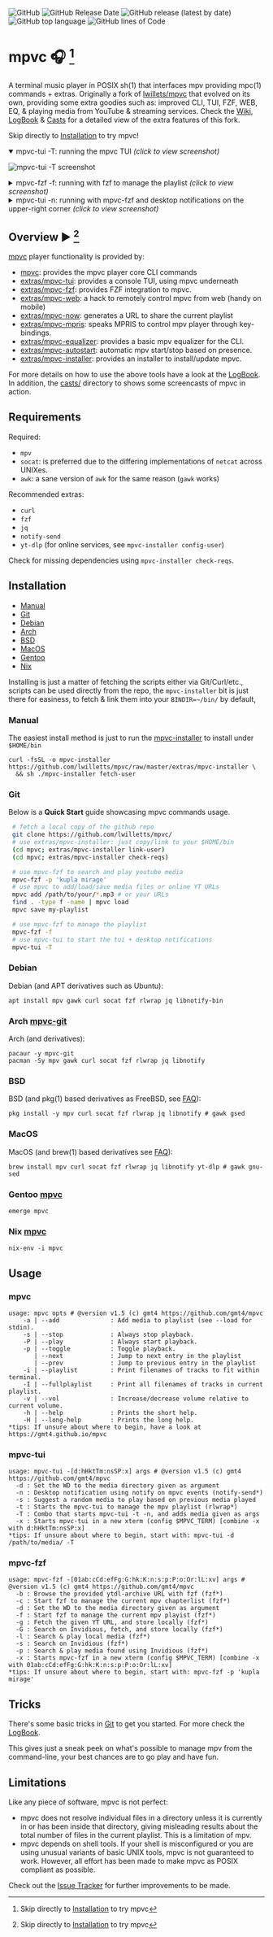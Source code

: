 ![GitHub](https://img.shields.io/github/license/lwilletts/mpvc)
![GitHub Release Date](https://img.shields.io/github/release-date/lwilletts/mpvc)
![GitHub release (latest by date)](https://img.shields.io/github/v/release/lwilletts/mpvc)
![GitHub top language](https://img.shields.io/github/languages/top/lwilletts/mpvc)
![GitHub lines of Code](https://sloc.xyz/github/lwilletts/mpvc/?category=code)

# mpvc 🎧 [^install]

A terminal music player in POSIX sh(1) that interfaces mpv providing mpc(1) commands + extras.
Originally a fork of [lwillets/mpvc](https://github.com/lwilletts/mpvc) that evolved on its own, providing some extra goodies such as: improved CLI, TUI, FZF, WEB, EQ, & playing media from YouTube & streaming services.
Check the [Wiki](../../wiki), [LogBook](../../wiki#logbook) & [Casts](../../wiki#screencasts) for a detailed view of the extra features of this fork.

Skip directly to [Installation](#Installation) to try mpvc!

<details open>
<summary>mpvc-tui -T: running the mpvc TUI <i>(click to view screenshot)</i></summary>

![mpvc-tui -T screenshot](../../blob/master/docs/assets/mpvc-tui.png)
</details>

<details>
<summary>mpvc-fzf -f: running with fzf to manage the playlist <i>(click to view screenshot)</i></summary>

![mpvc-fzf screenshot](../../blob/master/docs/assets/mpvc-tui-arch.png)
</details>

<details>
<summary>mpvc-tui -n: running with mpvc-fzf and desktop notifications on the upper-right corner <i>(click to view screenshot)</i></summary>

![mpvc tui+fzf+notifications screenshot](../../blob/master/docs/assets/mpvc-tui-fzf.png)
</details>

## Overview ▶️ [^install]

[mpvc](../../) player functionality is provided by:

- [mpvc](../../blob/master/mpvc): provides the mpvc player core CLI commands
- [extras/mpvc-tui](../../blob/master/extras/mpvc-tui): provides a console TUI, using mpvc underneath
- [extras/mpvc-fzf](../../blob/master/extras/mpvc-fzf): provides FZF integration to mpvc.
- [extras/mpvc-web](../../blob/master/extras/mpvc-web): a hack to remotely control mpvc from web (handy on mobile)
- [extras/mpvc-now](../../blob/master/extras/mpvc-now): generates a URL to share the current playlist
- [extras/mpvc-mpris](../../blob/master/extras/mpvc-mpris): speaks MPRIS to control mpv player through key-bindings.
- [extras/mpvc-equalizer](../../blob/master/extras/mpvc-equalizer): provides a basic mpv equalizer for the CLI.
- [extras/mpvc-autostart](../../blob/master/extras/mpvc-autostart): automatic mpv start/stop based on presence.
- [extras/mpvc-installer](../../blob/master/extras/mpvc-installer): provides an installer to install/update mpvc.

For more details on how to use the above tools have a look at the [LogBook](../../wiki#logbook).
In addition, the [casts/](../../wiki#screencasts) directory to shows some screencasts of mpvc in action.

## Requirements

Required:

- `mpv`
- `socat`: is preferred due to the differing implementations of `netcat` across UNIXes.
- `awk`: a sane version of `awk` for the same reason (`gawk` works)

Recommended extras:

- `curl`
- `fzf`
- `jq`
- `notify-send`
- `yt-dlp` (for online services, see `mpvc-installer config-user`) 

Check for missing dependencies using `mpvc-installer check-reqs`.

## Installation

- [Manual](#manual)
- [Git](#git)
- [Debian](#debian)
- [Arch](#arch-mpvc-git)
- [BSD](#bsd)
- [MacOS](#macos)
- [Gentoo](#gentoo-mpvc)
- [Nix](#nix-mpvc)

Installing is just a matter of fetching the scripts either via Git/Curl/etc., scripts can be used directly from the repo, the `mpvc-installer` bit is just there for easiness, to fetch & link them into your `BINDIR=~/bin/` by default,

### Manual

The easiest install method is just to run the [mpvc-installer](../../blob/master/extras/mpvc-installer) to install under `$HOME/bin`

```console
curl -fsSL -o mpvc-installer https://github.com/lwilletts/mpvc/raw/master/extras/mpvc-installer \
  && sh ./mpvc-installer fetch-user
```

### Git

Below is a **Quick Start** guide showcasing mpvc commands usage.

```sh
 # fetch a local copy of the github repo
 git clone https://github.com/lwilletts/mpvc/
 # use extras/mpvc-installer: just copy/link to your $HOME/bin
 (cd mpvc; extras/mpvc-installer link-user)
 (cd mpvc; extras/mpvc-installer check-reqs)

 # use mpvc-fzf to search and play youtube media
 mpvc-fzf -p 'kupla mirage'
 # use mpvc to add/load/save media files or online YT URLs
 mpvc add /path/to/your/*.mp3 # or your URLs
 find . -type f -name | mpvc load
 mpvc save my-playlist

 # use mpvc-fzf to manage the playlist
 mpvc-fzf -f
 # use mpvc-tui to start the tui + desktop notifications
 mpvc-tui -T
```

### Debian

Debian (and APT derivatives such as Ubuntu):

```console
apt install mpv gawk curl socat fzf rlwrap jq libnotify-bin
```

### Arch [mpvc-git](https://aur.archlinux.org/packages/mpvc-git)

Arch (and derivatives):

```console
pacaur -y mpvc-git
pacman -Sy mpv gawk curl socat fzf rlwrap jq libnotify
````

### BSD

BSD (and pkg(1) based derivatives as FreeBSD, see [FAQ](../../wiki/FAQ)):

```console
pkg install -y mpv curl socat fzf rlwrap jq libnotify # gawk gsed
```

### MacOS

MacOS (and brew(1) based derivatives see [FAQ](../../wiki/FAQ)):

```console
brew install mpv curl socat fzf rlwrap jq libnotify yt-dlp # gawk gnu-sed
```

### Gentoo [mpvc](https://gitlab.com/xy2_/osman)

```console
emerge mpvc
```

### Nix [mpvc](https://github.com/NixOS/nixpkgs/blob/master/pkgs/by-name/mp/mpvc/)

```console
nix-env -i mpvc
```

## Usage

### mpvc

```console
usage: mpvc opts # @version v1.5 (c) gmt4 https://github.com/gmt4/mpvc
    -a | --add              : Add media to playlist (see --load for stdin).
    -s | --stop             : Always stop playback.
    -P | --play             : Always start playback.
    -p | --toggle           : Toggle playback.
       | --next             : Jump to next entry in the playlist
       | --prev             : Jump to previous entry in the playlist
    -i | --playlist         : Print filenames of tracks to fit within terminal.
    -I | --fullplaylist     : Print all filenames of tracks in current playlist.
    -v | --vol              : Increase/decrease volume relative to current volume.
    -h | --help             : Prints the short help.
    -H | --long-help        : Prints the long help.
*tips: If unsure about where to begin, have a look at https://gmt4.github.io/mpvc
```

### mpvc-tui

```console
usage: mpvc-tui -[d:hHktTm:nsSP:x] args # @version v1.5 (c) gmt4 https://github.com/gmt4/mpvc
  -d : Set the WD to the media directory given as argument
  -n : Desktop notification using notify on mpvc events (notify-send*)
  -s : Suggest a random media to play based on previous media played
  -t : Starts the mpvc-tui to manage the mpv playlist (rlwrap*)
  -T : Combo that starts mpvc-tui -t -n, and adds media given as args
  -x : Starts mpvc-tui in a new xterm (config $MPVC_TERM) [combine -x with d:hHktTm:nsSP:x]
*tips: If unsure about where to begin, start with: mpvc-tui -d /path/to/media/ -T
````

### mpvc-fzf

```console
usage: mpvc-fzf -[01ab:cCd:efFg:G:hk:K:n:s:p:P:o:Or:lL:xv] args # @version v1.5 (c) gmt4 https://github.com/gmt4/mpvc
  -b : Browse the provided ytdl-archive URL with fzf (fzf*)
  -c : Start fzf to manage the current mpv chapterlist (fzf*)
  -d : Set the WD to the media directory given as argument
  -f : Start fzf to manage the current mpv playist (fzf*)
  -g : Fetch the given YT URL, and store locally (fzf*)
  -G : Search on Invidious, fetch, and store locally (fzf*)
  -l : Search & play local media (fzf*)
  -s : Search on Invidious (fzf*)
  -p : Search & play media found using Invidious (fzf*)
  -x : Starts mpvc-fzf in a new xterm (config $MPVC_TERM) [combine -x with 01ab:cCd:efFg:G:hk:K:n:s:p:P:o:Or:lL:xv]
*tips: If unsure about where to begin, start with: mpvc-fzf -p 'kupla mirage'
```

## Tricks

There's some basic tricks in [Git](#git) to get you started.
For more  check the  [LogBook](../../wiki#logbook).

This gives just a sneak peek on what's possible to manage mpv from the command-line, your best chances are to go play and have fun.

## Limitations

Like any piece of software, mpvc is not perfect:
- mpvc does not resolve individual files in a directory unless it is
  currently in or has been inside that directory, giving misleading results about
  the total number of files in the current playlist. This is a limitation of mpv.
- mpvc depends on shell tools. If your shell is misconfigured or you are using
  unusual variants of basic UNIX tools, mpvc is not guaranteed to work. However,
  all effort has been made to make mpvc as POSIX compliant as possible.

Check out the [Issue Tracker](../../issues) for further improvements to be made.

[^install]: Skip directly to [Installation](#Installation) to try mpvc

